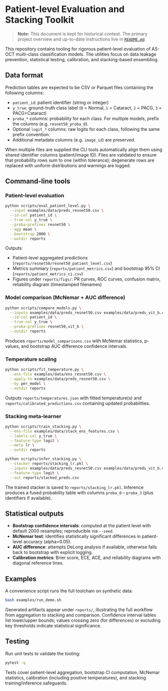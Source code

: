 # Patient-level Evaluation and Stacking Toolkit

> **Note:** This document is kept for historical context. The primary project overview and up-to-date instructions live in
> [`README.md`](README.md).

This repository contains tooling for rigorous patient-level evaluation of AS-OCT multi-class classification models. The utilities focus on data leakage prevention, statistical testing, calibration, and stacking-based ensembling.

## Data format
Prediction tables are expected to be CSV or Parquet files containing the following columns:

- `patient_id`: patient identifier (string or integer)
- `y_true`: ground-truth class label (`0` = Normal, `1` = Cataract, `2` = PACG, `3` = PACG+Cataract)
- `proba_*` columns: probability for each class. For multiple models, prefix the columns (e.g. `resnet50_proba_0`).
- Optional `logit_*` columns: raw logits for each class, following the same prefix convention.
- Additional metadata columns (e.g. `image_id`) are preserved.

When multiple files are supplied the CLI tools automatically align them using shared identifier columns (patient/image ID). Files are validated to ensure that probability rows sum to one (within tolerance); degenerate rows are replaced with uniform distributions and warnings are logged.

## Command-line tools

### Patient-level evaluation
```bash
python scripts/eval_patient_level.py \
  --input examples/data/preds_resnet50.csv \
  --id-col patient_id \
  --true-col y_true \
  --proba-prefixes resnet50 \
  --agg mean \
  --bootstrap 2000 \
  --outdir reports
```

Outputs:
- Patient-level aggregated predictions (`reports/resnet50/resnet50_patient_level.csv`)
- Metrics summary (`reports/patient_metrics.csv`) and bootstrap 95% CI (`reports/patient_metrics_ci.csv`)
- Figures under `reports/figs/`: PR curves, ROC curves, confusion matrix, reliability diagram (timestamped filenames)

### Model comparison (McNemar + AUC difference)
```bash
python scripts/compare_models.py \
  --inputs examples/data/preds_resnet50.csv examples/data/preds_vit_b.csv \
  --id-col patient_id \
  --true-col y_true \
  --proba-prefixes resnet50,vit_b \
  --outdir reports
```

Produces `reports/model_comparisons.csv` with McNemar statistics, p-values, and bootstrap AUC difference confidence intervals.

### Temperature scaling
```bash
python scripts/fit_temperature.py \
  --ens-file examples/data/ens_resnet50.csv \
  --apply-to examples/data/preds_resnet50.csv \
  --by per_model \
  --outdir reports
```

Outputs `reports/temperatures.json` with fitted temperature(s) and `reports/calibrated_predictions.csv` containing updated probabilities.

### Stacking meta-learner
```bash
python scripts/train_stacking.py \
  --ens-file examples/data/stack_ens_features.csv \
  --labels-col y_true \
  --feature-type logit \
  --meta lr \
  --outdir reports

python scripts/infer_stacking.py \
  --stacker reports/stacking_lr.pkl \
  --inputs examples/data/preds_resnet50.csv examples/data/preds_vit_b.csv \
  --feature-type logit \
  --out reports/stacked_preds.csv
```

The trained stacker is saved to `reports/stacking_lr.pkl`. Inference produces a fused probability table with columns `proba_0` – `proba_3` (plus identifiers if available).

## Statistical outputs

- **Bootstrap confidence intervals**: computed at the patient level with default 2000 resamples; reproducible via `--seed`.
- **McNemar test**: identifies statistically significant differences in patient-level accuracy (alpha=0.05).
- **AUC difference**: attempts DeLong analysis if available, otherwise falls back to bootstrap with explicit logging.
- **Calibration metrics**: Brier score, ECE, ACE, and reliability diagrams with diagonal reference lines.

## Examples

A convenience script runs the full toolchain on synthetic data:

```bash
bash examples/run_demo.sh
```

Generated artifacts appear under `reports/`, illustrating the full workflow from aggregation to stacking and comparison. Confidence interval tables list lower/upper bounds; values crossing zero (for differences) or excluding key thresholds indicate statistical significance.

## Testing

Run unit tests to validate the tooling:

```bash
pytest -q
```

Tests cover patient-level aggregation, bootstrap CI computation, McNemar statistics, calibration (including positive temperatures), and stacking training/inference safeguards.
